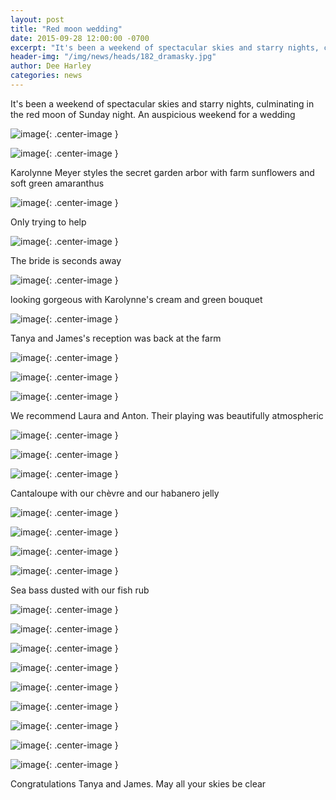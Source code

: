 ```yaml
---
layout: post
title: "Red moon wedding"
date: 2015-09-28 12:00:00 -0700
excerpt: "It's been a weekend of spectacular skies and starry nights, culminating in the red moon of Sunday night. ..."
header-img: "/img/news/heads/182_dramasky.jpg"
author: Dee Harley
categories: news
---
```

It's been a weekend of spectacular skies and starry nights,
culminating in the red moon of Sunday night. An auspicious weekend for
a wedding

![image](/img/news/182_sunflowerdetail.jpg){: .center-image }

![image](/img/news/182_arbor.jpg){: .center-image }

Karolynne Meyer styles the secret garden arbor with farm sunflowers
and soft green amaranthus

![image](/img/news/182_arbor2.jpg){: .center-image }

Only trying to help

![image](/img/news/182_late.jpg){: .center-image }

The bride is seconds away

![image](/img/news/182_bridearrives.jpg){: .center-image }

looking gorgeous with Karolynne's cream and green bouquet

![image](/img/news/182_bride.jpg){: .center-image }

Tanya and James's reception was back at the farm

![image](/img/news/182_guestsgoats.jpg){: .center-image }

![image](/img/news/182_hug.jpg){: .center-image }

![image](/img/news/182_laura&anton.jpg){: .center-image }

We recommend Laura and Anton. Their playing was beautifully
atmospheric

![image](/img/news/182_david.jpg){: .center-image }

![image](/img/news/182_sausage.jpg){: .center-image }

![image](/img/news/182_melon.jpg){: .center-image }

Cantaloupe with our chèvre and our habanero jelly

![image](/img/news/182_tabledetail.jpg){: .center-image }

![image](/img/news/182_table2.jpg){: .center-image }

![image](/img/news/182_plates.jpg){: .center-image }

![image](/img/news/182_seabass.jpg){: .center-image }

Sea bass dusted with our fish rub

![image](/img/news/182_giftbags.jpg){: .center-image }

![image](/img/news/182_barnview.jpg){: .center-image }

![image](/img/news/182_bridebarn2.jpg){: .center-image }

![image](/img/news/182_friendslaugh.jpg){: .center-image }

![image](/img/news/182_bridelaugh.jpg){: .center-image }

![image](/img/news/182_withgoats.jpg){: .center-image }

![image](/img/news/182_bridewithgoat2.jpg){: .center-image }

![image](/img/news/182_bridewithgoat.jpg){: .center-image }

![image](/img/news/182_couple.jpg){: .center-image }

Congratulations Tanya and James. May all your skies be clear

